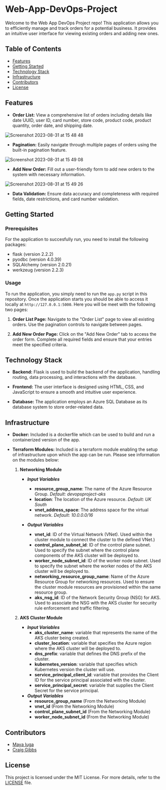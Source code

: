 # Web-App-DevOps-Project

Welcome to the Web App DevOps Project repo! This application allows you to efficiently manage and track orders for a potential business. It provides an intuitive user interface for viewing existing orders and adding new ones.

## Table of Contents

- [Features](#features)
- [Getting Started](#getting-started)
- [Technology Stack](#technology-stack)
- [Infrastructure](#infrastructure)
- [Contributors](#contributors)
- [License](#license)

## Features

- **Order List:** View a comprehensive list of orders including details like date UUID, user ID, card number, store code, product code, product quantity, order date, and shipping date.
  
![Screenshot 2023-08-31 at 15 48 48](https://github.com/maya-a-iuga/Web-App-DevOps-Project/assets/104773240/3a3bae88-9224-4755-bf62-567beb7bf692)

- **Pagination:** Easily navigate through multiple pages of orders using the built-in pagination feature.
  
![Screenshot 2023-08-31 at 15 49 08](https://github.com/maya-a-iuga/Web-App-DevOps-Project/assets/104773240/d92a045d-b568-4695-b2b9-986874b4ed5a)

- **Add New Order:** Fill out a user-friendly form to add new orders to the system with necessary information.
  
![Screenshot 2023-08-31 at 15 49 26](https://github.com/maya-a-iuga/Web-App-DevOps-Project/assets/104773240/83236d79-6212-4fc3-afa3-3cee88354b1a)

- **Data Validation:** Ensure data accuracy and completeness with required fields, date restrictions, and card number validation.

## Getting Started

### Prerequisites

For the application to succesfully run, you need to install the following packages:

- flask (version 2.2.2)
- pyodbc (version 4.0.39)
- SQLAlchemy (version 2.0.21)
- werkzeug (version 2.2.3)

### Usage

To run the application, you simply need to run the `app.py` script in this repository. Once the application starts you should be able to access it locally at `http://127.0.0.1:5000`. Here you will be meet with the following two pages:

1. **Order List Page:** Navigate to the "Order List" page to view all existing orders. Use the pagination controls to navigate between pages.

2. **Add New Order Page:** Click on the "Add New Order" tab to access the order form. Complete all required fields and ensure that your entries meet the specified criteria.

## Technology Stack

- **Backend:** Flask is used to build the backend of the application, handling routing, data processing, and interactions with the database.

- **Frontend:** The user interface is designed using HTML, CSS, and JavaScript to ensure a smooth and intuitive user experience.

- **Database:** The application employs an Azure SQL Database as its database system to store order-related data.

## Infrastructure

- **Docker:** Included is a dockerfile which can be used to build and run a containerized version of the app.

- **Terraform Modules:** Included is a terraform module enabling the setup of infrastructure upon which the app can be run. Please see information on the modules below:

    1. **Networking Module**
        - ***Input Variables***
            - **resource_group_name**: The name of the Azure Resource Group. *Default: devopsproject-aks*
            - **location**: The location of the Azure resource. *Default: UK South*
            - **vnet_address_space**: The address space for the virtual network. *Default: 10.0.0.0/16*

        - ***Output Variables***
            - **vnet_id**: ID of the Virtual Network (VNet). Used within the cluster module to connect the cluster to the defined VNet.)
            - **control_plane_subnet_id**: ID of the control plane subnet. Used to specify the subnet where the control plane components of the AKS cluster will be deployed to.
            - **worker_node_subnet_id**: ID of the worker node subnet.  Used to specify the subnet where the worker nodes of the AKS cluster will be deployed to.
            - **networking_resource_group_name**: Name of the Azure Resource Group for networking resources. Used to ensure the cluster module resources are provisioned within the same resource group.
            - **aks_nsg_id**: ID of the Network Security Group (NSG) for AKS. Used to associate the NSG with the AKS cluster for security rule enforcement and traffic filtering.

    2. **AKS Cluster Module**
        - ***Input Variables***
            - **aks_cluster_name**: variable that represents the name of the AKS cluster being created.
            - **cluster_location**: variable that specifies the Azure region where the AKS cluster will be deployed to.
            - **dns_prefix**: variable that defines the DNS prefix of the cluster.
            - **kubernetes_version**: variable that specifies which Kubernetes version the cluster will use.
            - **service_principal_client_id**: variable that provides the Client ID for the service principal associated with the cluster.
            - **service_principal_secret**: variable that supplies the Client Secret for the service principal.
        - ***Output Variables***
            - **resource_group_name** (From the Networking Module)
            - **vnet_id** (From the Networking Module)
            - **control_plane_subnet_id** (From the Networking Module)
            - **worker_node_subnet_id** (From the Networking Module)


## Contributors 

- [Maya Iuga]([https://github.com/maya-a-iuga](https://github.com/maya-a-iuga))
- [Craig Gibbs]([https://github.com/producercraig](https://github.com/producercraig))

## License

This project is licensed under the MIT License. For more details, refer to the [LICENSE](LICENSE) file.
